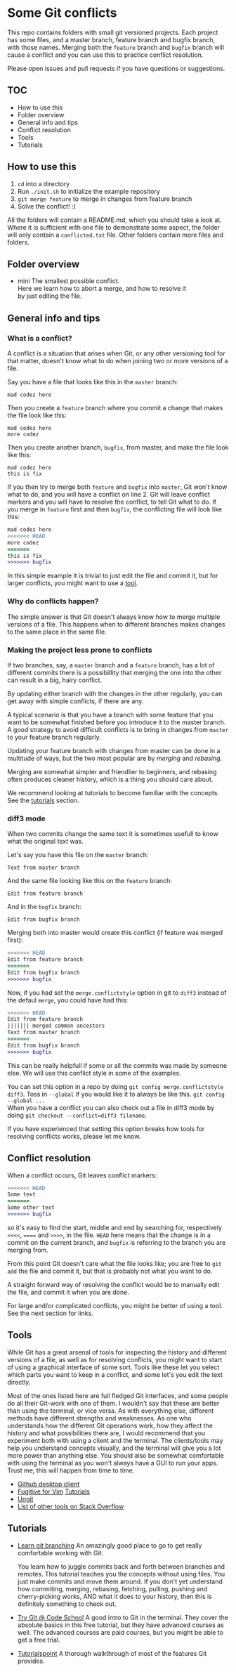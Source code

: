 # Some Git conflicts

This repo contains folders with small git versioned projects. Each project has some files, and a master branch, feature branch and bugfix branch, with those names.
Merging both the `feature` branch and `bugfix` branch will cause a conflict and you can use this to practice conflict resolution.

Please open issues and pull requests if you have questions or suggestions.

## TOC
- How to use this
- Folder overview
- General info and tips
- Conflict resolution
- Tools
- Tutorials

## How to use this
1. `cd` into a directory
2. Run `./init.sh` to initialize the example repository
3. `git merge feature` to merge in changes from feature branch
4. Solve the conflict! :)

All the folders will contain a README.md, which you should take a look at.
Where it is sufficient with one file to demonstrate some aspect, the folder
will only contain a `conflicted.txt` file.
Other folders contain more files and folders.

## Folder overview

- mini
  The smallest possible conflict.  
  Here we learn how to abort a merge, and how to resolve it  
  by just editing the file.

## General info and tips

### What is a conflict?

A conflict is a situation that arises when Git, or any other versioning tool for that matter, doesn't know what to do
when joining two or more versions of a file.

Say you have a file that looks like this in the `master` branch:

```
mad codez here
```

Then you create a `feature` branch where you commit a change that makes the file look like this:

```
mad codez here
more codez
```

Then you create another branch, `bugfix`, from master, and make the file look like this:

```
mad codez here
this is fix
```

If you then try to merge both `feature` and `bugfix` into `master`, Git won't know what to do, and you will have
a conflict on line 2. Git will leave conflict markers and you will have to resolve the conflict, to tell Git
what to do.
If you merge in `feature` first and then `bugfix`, the conflicting file will look like this:

```diff
mad codez here
<<<<<<< HEAD
more codez
=======
this is fix
>>>>>>> bugfix
```

In this simple example it is trivial to just edit the file and commit it, but for larger conflicts, you might want
to use a [tool](#tools).

### Why do conflicts happen?

The simple answer is that Git doesn't always know how to merge multiple versions of a file. This happens when
to different branches makes changes to the same place in the same file.

### Making the project less prone to conflicts

If two branches, say, a `master` branch and a `feature` branch, has a lot of different commits there is a possibillity
that merging the one into the other can result in a big, hairy conflict.

By updating either branch with the changes in the other regularly, you can get away with simple conflicts, if there are any.

A typical scenario is that you have a branch with some feature that you want to be somewhat finished before you introduce it
to the master branch. A good strategy to avoid difficult conflicts is to bring in changes from `master` to your feature branch
regularly.

Updating your feature branch with changes from master can be done in a multitude of ways, but the two most popular are by
*merging* and *rebasing*.

Merging are somewhat simpler and friendlier to beginners, and rebasing often produces cleaner history, which is a thing you
should care about.

We recommend looking at tutorials to become familiar with the concepts. See the [tutorials](#tutorials) section.


### diff3 mode

When two commits change the same text it is sometimes usefull to know what the original text was.

Let's say you have this file on the `master` branch:

```
Text from master branch
```

And the same file looking like this on the `feature` branch:

```
Edit from feature branch
```

And in the `bugfix` branch:

```
Edit from bugfix branch
```

Merging both into master would create this conflict (if feature was merged first):

```diff
<<<<<<< HEAD
Edit from feature branch
=======
Edit from bugfix branch
>>>>>>> bugfix
```

Now, if you had set the `merge.conflictstyle` option in git to `diff3` instead of the defaul `merge`,
you could have had this:

```diff
<<<<<<< HEAD
Edit from feature branch
||||||| merged common ancestors
Text from master branch
=======
Edit from bugfix branch
>>>>>>> bugfix
```

This can be really helpfull if some or all the commits was made by someone else. We will use this
conflict style in some of the examples.

You can set this option in a repo by doing `git config merge.conflictstyle diff3`.
Toss in `--global` if you would like it to always be like this. `git config --global ...`  
When you have a conflict you can also check out a file in diff3 mode by doing
`git checkout --conflict=diff3 filename`.

If you have experienced that setting this option breaks how tools for resolving conflicts works,
please let me know.

## Conflict resolution

When a conflict occurs, Git leaves conflict markers:

```diff
<<<<<<< HEAD
Some text
=======
Some other text
>>>>>>> bugfix
```

so it's easy to find the start, middle and end by searching for, respectively `<<<<`, `====` and `>>>>`,
in the file.
`HEAD` here means that the change is in a commit on the current branch, and `bugfix` is referring to the
branch you are merging from.

From this point Git doesn't care what the file looks like; you are free to `git add` the file and commit it,
but that is probably not what you want to do.

A straight forward way of resolving the conflict would be to manually edit the file, and commit it when you
are done.

For large and/or complicated conflicts, you might be better of using a tool. See the next section for links.

## Tools
  While Git has a great arsenal of tools for inspecting the history and different versions of a file, as well
  as for resolving conflicts, you might want to start of using a graphical interface of some sort.
  Tools like these let you select which parts you want to keep in a conflict, and some let's you edit the text
  directly.

  Most of the ones listed here are full fledged Git interfaces, and some people do all their Git-work with one
  of them. I wouldn't say that these are better than using the terminal, or vice versa. As with everything else,
  different methods have different strengths and weaknesses. As one who understands how the different Git
  operations work, how they affect the history and what possibilities there are, I would recommend that you
  experiment both with using a client and the terminal. The clients/tools may help you understand concepts visually,
  and the terminal will give you a lot more power than anything else. You should also be somewhat comfortable with
  using the terminal as you won't always have a GUI to run your apps. Trust me, this will happen from time to time.

- [Github desktop client](https://desktop.github.com/)
- [Fugitive for Vim](https://github.com/tpope/vim-fugitive)
  [Tutorials](http://vimcasts.org/blog/2011/05/the-fugitive-series/)
- [Ungit](https://github.com/FredrikNoren/ungit)
- [List of other tools on Stack Overflow](http://stackoverflow.com/questions/137102/whats-the-best-visual-merge-tool-for-git)

## Tutorials
- [Learn git branching](http://pcottle.github.io/learnGitBranching/)
  An amazingly good place to go to get really comfortable working with Git.

  You learn how to juggle commits back and forth between branches and remotes.
  This tutorial teaches you the concepts without using files. You just make commits
  and move them around. If you don't yet understand how commiting, merging, rebasing, fetching,
  pulling, pushing and cherry-picking works, AND what it does to your history, then this
  is definitely something to check out.

- [Try Git @ Code School](https://www.codeschool.com/courses/try-git)
  A good intro to Git in the terminal. They cover the absolute basics in this
  free tutorial, but they have advanced courses as well. The advanced courses
  are paid courses, but you might be able to get a free trial.

- [Tutorialspoint](http://www.tutorialspoint.com/git/)
  A thorough walkthrough of most of the features Git provides.

